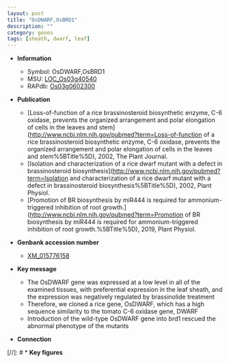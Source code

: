 ```yaml
---
layout: post
title: "OsDWARF,OsBRD1"
description: ""
category: genes
tags: [sheath, dwarf, leaf]
---
```


* **Information**  
    + Symbol: OsDWARF,OsBRD1  
    + MSU: [LOC_Os03g40540](http://rice.uga.edu/cgi-bin/ORF_infopage.cgi?orf=LOC_Os03g40540)  
    + RAPdb: [Os03g0602300](http://rapdb.dna.affrc.go.jp/viewer/gbrowse_details/irgsp1?name=Os03g0602300)  

* **Publication**  
    + [Loss-of-function of a rice brassinosteroid biosynthetic enzyme, C-6 oxidase, prevents the organized arrangement and polar elongation of cells in the leaves and stem](http://www.ncbi.nlm.nih.gov/pubmed?term=Loss-of-function of a rice brassinosteroid biosynthetic enzyme, C-6 oxidase, prevents the organized arrangement and polar elongation of cells in the leaves and stem%5BTitle%5D), 2002, The Plant Journal.
    + [Isolation and characterization of a rice dwarf mutant with a defect in brassinosteroid biosynthesis](http://www.ncbi.nlm.nih.gov/pubmed?term=Isolation and characterization of a rice dwarf mutant with a defect in brassinosteroid biosynthesis%5BTitle%5D), 2002, Plant Physiol.
    + [Promotion of BR biosynthesis by miR444 is required for ammonium-triggered inhibition of root growth.](http://www.ncbi.nlm.nih.gov/pubmed?term=Promotion of BR biosynthesis by miR444 is required for ammonium-triggered inhibition of root growth.%5BTitle%5D), 2019, Plant Physiol.

* **Genbank accession number**  
    + [XM_015776158](http://www.ncbi.nlm.nih.gov/nuccore/XM_015776158)

* **Key message**  
    + The OsDWARF gene was expressed at a low level in all of the examined tissues, with preferential expression in the leaf sheath, and the expression was negatively regulated by brassinolide treatment
    + Therefore, we cloned a rice gene, OsDWARF, which has a high sequence similarity to the tomato C-6 oxidase gene, DWARF
    + Introduction of the wild-type OsDWARF gene into brd1 rescued the abnormal phenotype of the mutants

* **Connection**  

[//]: # * **Key figures**  


